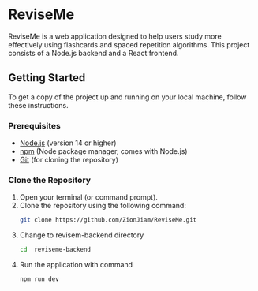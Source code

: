 # ReviseMe

ReviseMe is a web application designed to help users study more effectively using flashcards and spaced repetition algorithms. This project consists of a Node.js backend and a React frontend.

## Getting Started

To get a copy of the project up and running on your local machine, follow these instructions.

### Prerequisites

- [Node.js](https://nodejs.org/) (version 14 or higher)
- [npm](https://www.npmjs.com/) (Node package manager, comes with Node.js)
- [Git](https://git-scm.com/) (for cloning the repository)

### Clone the Repository

1. Open your terminal (or command prompt).
2. Clone the repository using the following command:
   ```bash
   git clone https://github.com/ZionJiam/ReviseMe.git
3. Change to revisem-backend directory
   ```bash
   cd  reviseme-backend
5. Run the application with command
   ```bash
   npm run dev

